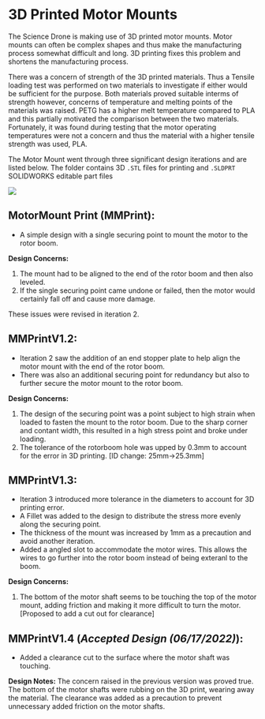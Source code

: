 # 3D Printed Motor Mounts
The Science Drone is making use of 3D printed motor mounts. Motor mounts can often be complex shapes and thus make the manufacturing process somewhat difficult and long. 3D printing fixes this problem and shortens the manufacturing process.

There was a concern of strength of the 3D printed materials. Thus a Tensile loading test was performed on two materials to investigate if either would be sufficient for the purpose. Both materials proved suitable interms of strength however, concerns of temperature and melting points of the materials was raised. PETG has a higher melt temperature compared to PLA and this partially motivated the comparison between the two materials. Fortunately, it was found during testing that the motor operating temperatures were not a concern and thus the material with a higher tensile strength was used, PLA.

The Motor Mount went through three significant design iterations and are listed below.
The folder contains 3D `.STL` files for printing and `.SLDPRT` SOLIDWORKS editable part files

![](https://img.shields.io/badge/3DPrintable-STL%20Here-blueviolet)

## MotorMount Print (MMPrint):
-  A simple design with a single securing point to mount the motor to the rotor boom.

**Design Concerns:**
1.   The mount had to be aligned to the end of the rotor boom and then also leveled. 
2.   If the single securing point came undone or failed, then the motor would certainly fall off and cause more damage.

These issues were revised in iteration 2.

## MMPrintV1.2:
- Iteration 2 saw the addition of an end stopper plate to help align the motor mount with the end of the rotor boom. 
- There was also an additional securing point for redundancy but also to further secure the motor mount to the rotor boom.

**Design Concerns:**
1. The design of the securing point was a point subject to high strain when loaded to fasten the mount to the rotor boom. Due to the sharp corner and contant width, this resulted in a high stress point and broke under loading.
2. The tolerance of the rotorboom hole was upped by 0.3mm to account for the error in 3D printing. [ID change: 25mm->25.3mm]

## MMPrintV1.3:
- Iteration 3 introduced more tolerance in the diameters to account for 3D printing error. 
- A Fillet was added to the design to distribute the stress more evenly along the securing point.
- The thickness of the mount was increased by 1mm as a precaution and avoid another iteration.
- Added a angled slot to accommodate the motor wires. This allows the wires to go further into the rotor boom instead of being exteranl to the boom.

**Design Concerns:**
1. The bottom of the motor shaft seems to be touching the top of the motor mount, adding friction and making it more difficult to turn the motor. [Proposed to add a cut out for clearance]

## MMPrintV1.4 (*Accepted Design (06/17/2022)*):
- Added a clearance cut to the surface where the motor shaft was touching.

**Design Notes:**
The concern raised in the previous version was proved true. The bottom of the motor shafts were rubbing on the 3D print, wearing away the material. The clearance was added as a precaution to prevent unnecessary added friction on the motor shafts.
